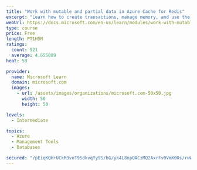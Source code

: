 ```yaml
---
title: "Work with mutable and partial data in Azure Cache for Redis"
excerpt: "Learn how to create transactions, manage memory, and use the cache-aside pattern with Azure Cache for Redis"
webUrl: https://docs.microsoft.com/en-us/learn/modules/work-with-mutable-and-partial-data-in-a-redis-cache/
type: course
price: Free
length: PT1H5M
ratings:
  count: 921
  average: 4.655809
heat: 50

provider:
  name: Microsoft Learn
  domain: microsoft.com
  images:
    - url: /assets/images/organizations/microsoft.com-50x50.jpg
      width: 50
      height: 50

levels:
  - Intermediate

topics:
  - Azure
  - Management Tools
  - Databases

secured: "/pEiqKQH+UCkM3voT9SdkvqYy9S/bG/yk4L8npQACzMQ2AxrFv0VmX00s/rwWrbIVrgXEzIbEhZeYfQZFlQCgiB6O19I1uhTdqjw1Lv+MB7kxEXJJhMDrVqBjYYVVjZKtMkj82Q0c8mvoq+KtG4ZbN8cqF3sBaKzscqYXzOJb53tZKx3vbA/moH/pA6CZo8Q0Ev8uFI19U47mOxJka91OK7dh4xSbUJIeE6HsprBc+88W2A1966ZMdapbtJm+W3vK7XyKbJv35iayDsAg5dAHFEKaPn2StvChuh3DqsVg3SgfVP4PWpT0FJe8T8JpWKIQrIvoqBTXtpcns1TZP5SxyuW9DmXLisZL9x4j52yUbkKZ5ag+m+qGh8MipUUfibq51RcXItdhuKDoOiK0kvNf7R3LL+1/YAyTiyoXsLxAhU=;BQyQh6Vl3J77AvGyuRWflw=="
---
```


